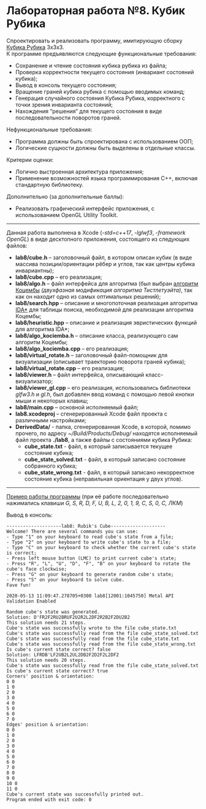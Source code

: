 # Лабораторная работа №8. Кубик Рубика

Спроектировать и реализовать программу, имитирующую сборку [Кубика Рубика](https://ru.wikipedia.org/wiki/Кубик_Рубика) 3x3х3.\
К программе предъявляются следующие функциональные требования:
- Сохранение и чтение состояния кубика рубика из файла;
- Проверка корректности текущего состояния (инвариант состояний кубика);
- Вывод в консоль текущего состояния;
- Вращение граней кубика рубика с помощью вводимых команд;
- Генерация случайного состояния Кубика Рубика, корректного с точки зрения инварианта состояний;
- Нахождения “решения” для текущего состояния в виде последовательности поворотов граней.
 
Нефункциональные требования:
- Программа должны быть спроектирована с использованием ООП;
- Логические сущности должны быть выделены в отдельные классы.
 
Критерии оценки:
- Логично выстроенная архитектура приложения;
- Применение возможностей языка программирования С++, включая стандартную библиотеку.
 
Дополнительно (за дополнительные баллы):
- Реализовать графический интерфейс приложения, с использованием OpenGL Utility Toolkit.

___________________________________________________________________________________________________

Данная работа выполнена в Xcode (*-std=c++17*, *-lglwf3*, *-framework OpenGL*) в виде десктопного приложения, состоящего из следующих файлов:
-	**lab8/cube.h** – заголовочный файл, в котором описан кубик (в виде массива позиции/ориентации рёбер и углов, так как центры кубика инвариантны);
-	**lab8/cube.cpp** – его реализация;
-	**lab8/algo.h** – файл интерфейса для алгоритма (был выбран [алгоритм Коцембы](https://ru.wikipedia.org/wiki/Математика_кубика_Рубика#Двухфазный_алгоритм_Коцембы) *(двухфазная модификация алгоритма Тистлетуэйта)*, так как он находит одно из самых оптимальных решений);
-	**lab8/search.hpp** – описание и многопоточная реализация алгоритма [IDA*](https://ru.wikipedia.org/wiki/Информированный_метод_поиска#IDA*) для таблицы поиска, необходимой для реализации алгоритма Коцембы;
-	**lab8/heuristic.hpp** – описание и реализация эвристических функций для алгоритма IDA*;
-	**lab8/algo_kociemba.h** – описание класса, реализующего сам алгоритм Коцембы;
-	**lab8/algo_kociemba.cpp** – его реализация;
-	**lab8/virtual_rotate.h** – заголовочный файл-помощник для визуализации (описывает траекторию поворота граней кубика);
-	**lab8/virtual_rotate.cpp** – его реализация;
-	**lab8/viewer.h** – файл интерфейса, описывающий класс-визуализатор;
-	**lab8/viewer_gl.cpp** – его реализация, использовались библиотеки *glfw3.h* и *gl.h*, был добавлен ввод команд с помощью левой кнопки мыши и некоторых клавиш;
-	**lab8/main.cpp** – основной исполняемый файл;
- **lab8.xcodeproj** – сгенерированный Xcode файл проекта с различными настройками;
- **DerivedData/** - папка, сгенерированная Xcode, в которой, помимо прочего, по адресу *~/Build/Products/Debug/* находятся исполняемый файл проекта **./lab8**, а также файлы с состояниями кубика Рубика:
  - **cube_state.txt** - файл, в который записывается текущее состояние кубика;
  - **cube_state_solved.txt** - файл, в который записано состояние собранного кубика;
  - **cube_state_wrong.txt** - файл, в который записано некорректное состояние кубика (неправильная ориентация у двух углов).



___________________________________________________________________________________________________

[Пример работы программы](https://drive.google.com/open?id=1PEAdkzWgjfLGxT2xwGjYXt99JOIGFGlt) (при её работе последовательно нажимались клавиши *G, S, R, D, F, U, B, L, 2, 0, 1, 9, C, S, 0, C, ЛКМ*)

Вывод в консоль:
```
--------------------lab8: Rubik's Cube--------------------
Welcome! There are several commands you can use:
- Type "1" on your keyboard to read cube's state from a file;
- Type "2" on your keyboard to write cube's state to a file;
- Type "C" on your keyboard to check whether the current cube's state is correct;
- Press left mouse button (LMC) to print current cube's state;
- Press "R", "L", "U", "D", "F", "B" on your keyboard to rotate the cube's face clockwise;
- Press "G" on your keyboard to generate random cube's state;
- Press "S" on your keyboard to solve cube.
Fave fun!

2020-05-13 11:09:47.278705+0300 lab8[12001:1045750] Metal API Validation Enabled

Random cube's state was generated.
Solution: D'FR2F2RU2BRUF2U2R2L2DF2R2B2F2DU2B2
This solution needs 21 steps.
Cube's state was successfully wrote to the file cube_state.txt
Cube's state was successfully read from the file cube_state_solved.txt
Cube's state was successfully read from the file cube_state.txt
Cube's state was successfully read from the file cube_state_wrong.txt
Is cube's current state correct? false
Solution: LFRDB'LF2UB2L2UL2DB2F2D2F2L2DF2
This solution needs 20 steps.
Cube's state was successfully read from the file cube_state_solved.txt
Is cube's current state correct? true
Corners' position & orientation:
0 0
1 0
2 0
3 0
4 0
5 0
6 0
7 0
Edges' position & orientation:
0 0
1 0
2 0
3 0
4 0
5 0
6 0
7 0
8 0
9 0
10 0
11 0
Cube's current state was successfully printed out.
Program ended with exit code: 0
```
